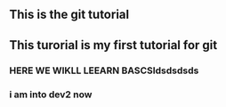 ## This is the git tutorial

##  This turorial is my first tutorial for git

### HERE WE WIKLL LEEARN BASCSIdsdsdsds

### i am into dev2 now
